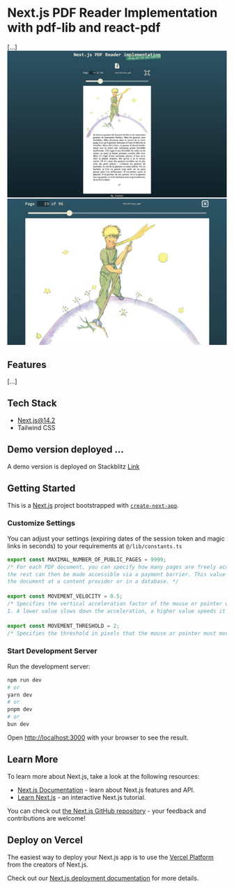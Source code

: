 # Next.js PDF Reader Implementation with pdf-lib and react-pdf

[...]
![Screenshot](./public/_screenshot1.jpg)
![Screenshot](./public/_screenshot2.jpg)

## Features

[...]

## Tech Stack

- Next.js@14.2
- Tailwind CSS

## Demo version deployed ...

A demo version is deployed on Stackblitz [Link](https://stackblitz.com/~/github.com/tuedodev/pdf-reader-implementation-with-pdf-lib-and-react-pdf)

## Getting Started

This is a [Next.js](https://nextjs.org/) project bootstrapped with [`create-next-app`](https://github.com/vercel/next.js/tree/canary/packages/create-next-app).

### Customize Settings

You can adjust your settings (expiring dates of the session token and magic links in seconds) to your requirements at `@/lib/constants.ts`

```typescript
export const MAXIMAL_NUMBER_OF_PUBLIC_PAGES = 9999;
/* For each PDF document, you can specify how many pages are freely accessible to the public (as an appetizer), 
the rest can then be made accessible via a payment barrier. This value is best stored as a value together with 
the document at a content provider or in a database. */

export const MOVEMENT_VELOCITY = 0.5;
/* Specifies the vertical acceleration factor of the mouse or pointer when sliding the pages. Value between 0 and 
1. A lower value slows down the acceleration, a higher value speeds it up.*/

export const MOVEMENT_THRESHOLD = 2;
/* Specifies the threshold in pixels that the mouse or pointer must move in order to trigger a slide.*/
```

### Start Development Server

Run the development server:

```bash
npm run dev
# or
yarn dev
# or
pnpm dev
# or
bun dev
```

Open [http://localhost:3000](http://localhost:3000) with your browser to see the result.

## Learn More

To learn more about Next.js, take a look at the following resources:

- [Next.js Documentation](https://nextjs.org/docs) - learn about Next.js features and API.
- [Learn Next.js](https://nextjs.org/learn) - an interactive Next.js tutorial.

You can check out [the Next.js GitHub repository](https://github.com/vercel/next.js/) - your feedback and contributions are welcome!

## Deploy on Vercel

The easiest way to deploy your Next.js app is to use the [Vercel Platform](https://vercel.com/new?utm_medium=default-template&filter=next.js&utm_source=create-next-app&utm_campaign=create-next-app-readme) from the creators of Next.js.

Check out our [Next.js deployment documentation](https://nextjs.org/docs/deployment) for more details.

